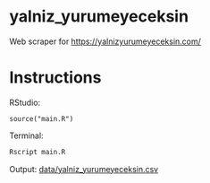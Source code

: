 # yalniz_yurumeyeceksin
Web scraper for https://yalnizyurumeyeceksin.com/

# Instructions
RStudio:
```
source("main.R")
```
Terminal:
```bash
Rscript main.R
```

Output: [data/yalniz_yurumeyeceksin.csv](https://github.com/ihsankahveci/yalniz_yurumeyeceksin/blob/main/data/yalniz_yurumeyeceksin.csv)


